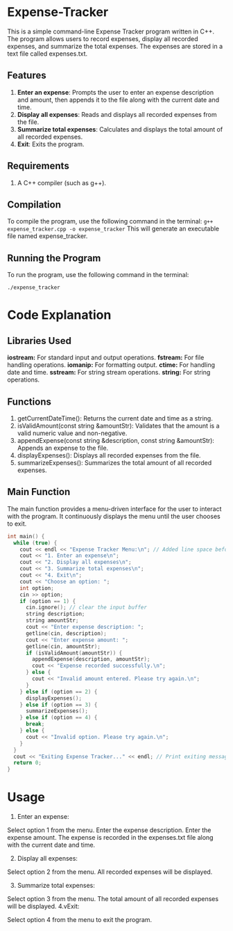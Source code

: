 # Expense-Tracker
This is a simple command-line Expense Tracker program written in C++. The program allows users to record expenses, display all recorded expenses, and summarize the total expenses. The expenses are stored in a text file called expenses.txt.

## Features
1. **Enter an expense**: Prompts the user to enter an expense description and amount, then appends it to the file along with the current date and time.
2. **Display all expenses**: Reads and displays all recorded expenses from the file.
3. **Summarize total expenses**: Calculates and displays the total amount of all recorded expenses.
4. **Exit**: Exits the program.

## Requirements
1. A C++ compiler (such as g++).

## Compilation
To compile the program, use the following command in the terminal:
```g++ expense_tracker.cpp -o expense_tracker```
This will generate an executable file named expense_tracker.

## Running the Program
To run the program, use the following command in the terminal:

```./expense_tracker```

# Code Explanation

## Libraries Used
**iostream:** For standard input and output operations.
**fstream:** For file handling operations.
**iomanip:** For formatting output.
**ctime:** For handling date and time.
**sstream:** For string stream operations.
**string:** For string operations.

## Functions
1. getCurrentDateTime(): Returns the current date and time as a string.
2. isValidAmount(const string &amountStr): Validates that the amount is a valid numeric value and non-negative.
3. appendExpense(const string &description, const string &amountStr): Appends an expense to the file.
4. displayExpenses(): Displays all recorded expenses from the file.
5. summarizeExpenses(): Summarizes the total amount of all recorded expenses.

## Main Function
The main function provides a menu-driven interface for the user to interact with the program. It continuously displays the menu until the user chooses to exit.

```cpp
int main() {
  while (true) {
    cout << endl << "Expense Tracker Menu:\n"; // Added line space before menu
    cout << "1. Enter an expense\n";
    cout << "2. Display all expenses\n";
    cout << "3. Summarize total expenses\n";
    cout << "4. Exit\n";
    cout << "Choose an option: ";
    int option;
    cin >> option;
    if (option == 1) {
      cin.ignore(); // clear the input buffer
      string description;
      string amountStr;
      cout << "Enter expense description: ";
      getline(cin, description);
      cout << "Enter expense amount: ";
      getline(cin, amountStr);
      if (isValidAmount(amountStr)) {
        appendExpense(description, amountStr);
        cout << "Expense recorded successfully.\n";
      } else {
        cout << "Invalid amount entered. Please try again.\n";
      }
    } else if (option == 2) {
      displayExpenses();
    } else if (option == 3) {
      summarizeExpenses();
    } else if (option == 4) {
      break;
    } else {
      cout << "Invalid option. Please try again.\n";
    }
  }
  cout << "Exiting Expense Tracker..." << endl; // Print exiting message after loop
  return 0;
}
```
# Usage
1. Enter an expense:

Select option 1 from the menu.
Enter the expense description.
Enter the expense amount.
The expense is recorded in the expenses.txt file along with the current date and time.

2. Display all expenses:

Select option 2 from the menu.
All recorded expenses will be displayed.

3. Summarize total expenses:

Select option 3 from the menu.
The total amount of all recorded expenses will be displayed.
4.vExit:

Select option 4 from the menu to exit the program.
